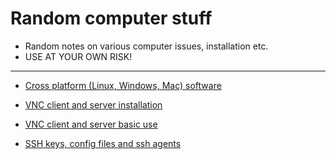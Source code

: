 # Random computer stuff

- Random notes on various computer issues, installation etc.  
- USE AT YOUR OWN RISK!

----------------------

- [Cross platform (Linux, Windows, Mac) software](word-processors-with-gui.md)

- [VNC client and server installation](vnc-installation.md)
- [VNC client and server basic use](vnc-how-to-use.md)
- [SSH keys, config files and ssh agents](ssh-keys.md)
